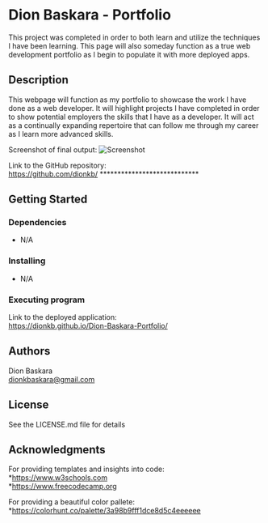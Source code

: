 # Dion Baskara - Portfolio

This project was completed in order to both learn and utilize the techniques I have been learning. This page will also someday function as a true web
development portfolio as I begin to populate it with more deployed apps.

## Description

This webpage will function as my portfolio to showcase the work I have done as a web developer. It will highlight projects I have completed in order
to show potential employers the skills that I have as a developer. It will act as a continually expanding repertoire that can follow me through my
career as I learn more advanced skills.

Screenshot of final output: ![Screenshot](https://github.com/dionkb/Dion-Baskara-Portfolio/blob/ff28a7ab3f97aa89ede6137c4378ba9692cacd17/assets/images/Screenshot.jpg)

Link to the GitHub repository:  
https://github.com/dionkb/ ****************************

## Getting Started

### Dependencies

* N/A

### Installing

* N/A

### Executing program

Link to the deployed application:    
https://dionkb.github.io/Dion-Baskara-Portfolio/

## Authors

Dion Baskara  
dionkbaskara@gmail.com

## License

See the LICENSE.md file for details

## Acknowledgments

For providing templates and insights into code:    
*https://www.w3schools.com  
*https://www.freecodecamp.org  

For providing a beautiful color pallete:  
*https://colorhunt.co/palette/3a98b9fff1dce8d5c4eeeeee

